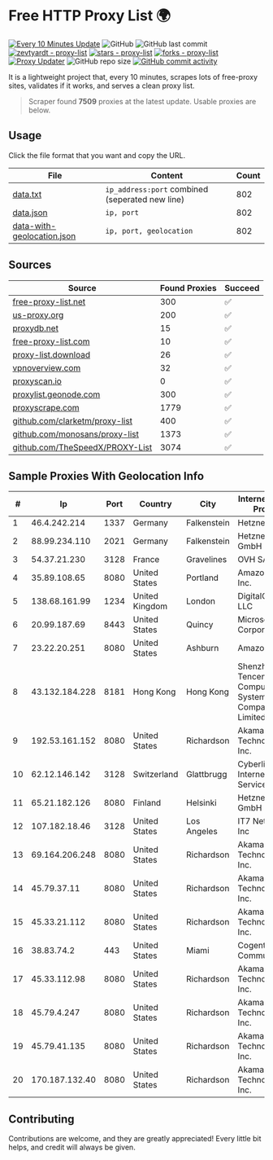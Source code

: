 
# Free HTTP Proxy List 🌍

[![Every 10 Minutes Update](https://github.com/mertguvencli/http-proxy-list/actions/workflows/main.yml/badge.svg?branch=main)](https://github.com/mertguvencli/http-proxy-list/actions/workflows/main.yml)
![GitHub](https://img.shields.io/github/license/mertguvencli/http-proxy-list)
![GitHub last commit](https://img.shields.io/github/last-commit/mertguvencli/http-proxy-list)
[![zevtyardt - proxy-list](https://img.shields.io/static/v1?label=zevtyardt&message=proxy-list&color=blue&logo=github)](https://github.com/zevtyardt/proxy-list "Go to GitHub repo")
[![stars - proxy-list](https://img.shields.io/github/stars/zevtyardt/proxy-list?style=social)](https://github.com/zevtyardt/proxy-list)
[![forks - proxy-list](https://img.shields.io/github/forks/zevtyardt/proxy-list?style=social)](https://github.com/zevtyardt/proxy-list)
[![Proxy Updater](https://github.com/zevtyardt/proxy-list/workflows/Proxy%20Updater/badge.svg)](https://github.com/zevtyardt/proxy-list/actions?query=workflow:"Proxy+Updater")
![GitHub repo size](https://img.shields.io/github/repo-size/zevtyardt/proxy-list)
[![GitHub commit activity](https://img.shields.io/github/commit-activity/m/zevtyardt/proxy-list?logo=commits)](https://github.com/zevtyardt/proxy-list/commits/main)

It is a lightweight project that, every 10 minutes, scrapes lots of free-proxy sites, validates if it works, and serves a clean proxy list.

> Scraper found **7509** proxies at the latest update. Usable proxies are below.

## Usage

Click the file format that you want and copy the URL.

|File|Content|Count|
|----|-------|-----|
|[data.txt](https://raw.githubusercontent.com/mertguvencli/http-proxy-list/main/proxy-list/data.txt)|`ip_address:port` combined (seperated new line)|802|
|[data.json](https://raw.githubusercontent.com/mertguvencli/http-proxy-list/main/proxy-list/data.json)|`ip, port`|802|
|[data-with-geolocation.json](https://raw.githubusercontent.com/mertguvencli/http-proxy-list/main/proxy-list/data-with-geolocation.json)|`ip, port, geolocation`|802|

## Sources

|Source|Found Proxies|Succeed|
|------|-------------|-------|
|[free-proxy-list.net](https://free-proxy-list.net)|300|✅|
|[us-proxy.org](https://www.us-proxy.org)|200|✅|
|[proxydb.net](http://proxydb.net)|15|✅|
|[free-proxy-list.com](https://free-proxy-list.com/?page=&port=&type%5B%5D=http&type%5B%5D=https&up_time=0&search=Search)|10|✅|
|[proxy-list.download](https://www.proxy-list.download/HTTP)|26|✅|
|[vpnoverview.com](https://vpnoverview.com/privacy/anonymous-browsing/free-proxy-servers)|32|✅|
|[proxyscan.io](https://www.proxyscan.io)|0|✅|
|[proxylist.geonode.com](https://proxylist.geonode.com/api/proxy-list?limit=300&page=1&sort_by=lastChecked&sort_type=desc&protocols=http,https)|300|✅|
|[proxyscrape.com](https://api.proxyscrape.com/v2/?request=displayproxies&protocol=http&timeout=10000&country=all&ssl=all&anonymity=all)|1779|✅|
|[github.com/clarketm/proxy-list](https://raw.githubusercontent.com/clarketm/proxy-list/master/proxy-list-raw.txt)|400|✅|
|[github.com/monosans/proxy-list](https://raw.githubusercontent.com/monosans/proxy-list/main/proxies/http.txt)|1373|✅|
|[github.com/TheSpeedX/PROXY-List](https://raw.githubusercontent.com/TheSpeedX/PROXY-List/master/http.txt)|3074|✅|


## Sample Proxies With Geolocation Info

|#|Ip|Port|Country|City|Internet Service Provider|
|-|--|----|-------|----|-------------------------|
|1|46.4.242.214|1337|Germany|Falkenstein|Hetzner|
|2|88.99.234.110|2021|Germany|Falkenstein|Hetzner Online GmbH|
|3|54.37.21.230|3128|France|Gravelines|OVH SAS|
|4|35.89.108.65|8080|United States|Portland|Amazon.com, Inc.|
|5|138.68.161.99|1234|United Kingdom|London|DigitalOcean, LLC|
|6|20.99.187.69|8443|United States|Quincy|Microsoft Corporation|
|7|23.22.20.251|8080|United States|Ashburn|Amazon.com|
|8|43.132.184.228|8181|Hong Kong|Hong Kong|Shenzhen Tencent Computer Systems Company Limited|
|9|192.53.161.152|8080|United States|Richardson|Akamai Technologies, Inc.|
|10|62.12.146.142|3128|Switzerland|Glattbrugg|Cyberlink Internet Services AG|
|11|65.21.182.126|8080|Finland|Helsinki|Hetzner Online GmbH|
|12|107.182.18.46|3128|United States|Los Angeles|IT7 Networks Inc|
|13|69.164.206.248|8080|United States|Richardson|Akamai Technologies, Inc.|
|14|45.79.37.11|8080|United States|Richardson|Akamai Technologies, Inc.|
|15|45.33.21.112|8080|United States|Richardson|Akamai Technologies, Inc.|
|16|38.83.74.2|443|United States|Miami|Cogent Communications|
|17|45.33.112.98|8080|United States|Richardson|Akamai Technologies, Inc.|
|18|45.79.4.247|8080|United States|Richardson|Akamai Technologies, Inc.|
|19|45.79.41.135|8080|United States|Richardson|Akamai Technologies, Inc.|
|20|170.187.132.40|8080|United States|Richardson|Akamai Technologies, Inc.|



## Contributing

Contributions are welcome, and they are greatly appreciated! Every
little bit helps, and credit will always be given.


